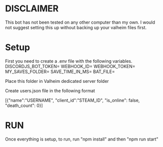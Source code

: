# DISCLAIMER

This bot has not been tested on any other computer than my own. I would not suggest setting this up without backing up your valheim files first.

# Setup

First you need to create a .env file with the following variables.
DISCORDJS_BOT_TOKEN=
WEBHOOK_ID=
WEBHOOK_TOKEN=
MY_SAVES_FOLDER=
SAVE_TIME_IN_MS=
BAT_FILE=

Place this folder in Valheim dedicated server folder

Create users.json file in the following format

[{"name":"USERNAME", "client_id":"STEAM_ID", "is_online": false, "death_count": 0}]

# RUN

Once everything is setup, to run, run "npm install" and then "npm run start"